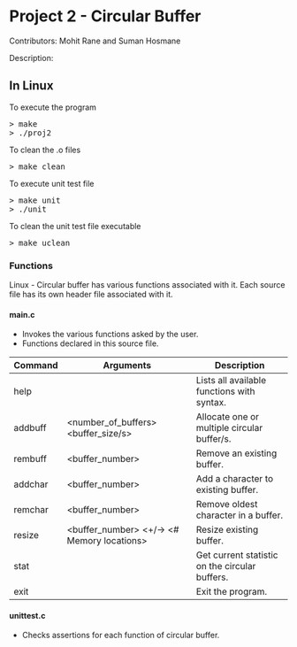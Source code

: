 # Project 2 - Circular Buffer

Contributors: Mohit Rane and Suman Hosmane

Description: 

## In Linux
To execute the program
<pre>
> make
> ./proj2
</pre>

To clean the .o files
<pre>
> make clean
</pre>

To execute unit test file
<pre>
> make unit
> ./unit
</pre>

To clean the unit test file executable
<pre>
> make uclean
</pre>

### Functions

Linux - Circular buffer has various functions associated with it.
Each source file has its own header file associated with it.

#### main.c
- Invokes the various functions asked by the user.
- Functions declared in this source file.

Command | Arguments	| Description
-------	| ---------	| -----------
help | <none>	| Lists all available functions with syntax.
addbuff | <number_of_buffers> <buffer_size/s> | Allocate one or multiple circular buffer/s.
rembuff | <buffer_number> | Remove an existing buffer.
addchar | <buffer_number> <Character> | Add a character to existing buffer.
remchar | <buffer_number> | Remove oldest character in a buffer.
resize |	<buffer_number> <+/-> <# Memory locations> | Resize existing buffer.
stat | <none> | Get current statistic on the circular buffers.
exit | <none> | Exit the program.

#### unittest.c
- Checks assertions for each function of circular buffer.
